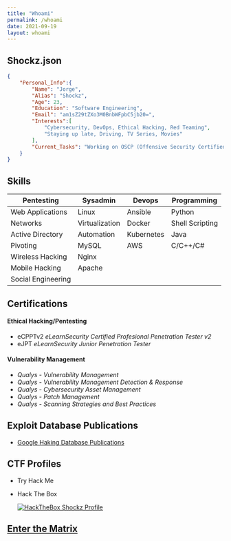 ```yaml
---
title: "Whoami"
permalink: /whoami
date: 2021-09-19
layout: whoami
---
```


## Shockz.json

```json
{
    "Personal_Info":{
        "Name": "Jorge",
        "Alias": "Shockz",
        "Age": 23,
        "Education": "Software Engineering",
        "Email": "am1sZ29tZXo3M0BnbWFpbC5jb20=",
        "Interests":[
            "Cybersecurity, DevOps, Ethical Hacking, Red Teaming",
            "Staying up late, Driving, TV Series, Movies"
        ],
        "Current_Tasks": "Working on OSCP (Offensive Security Certified Professional)"
    }
}
```

## Skills

| Pentesting | Sysadmin | Devops |  Programming |
|-------|--------|---------|---------|
| Web Applications | Linux | Ansible | Python |
| Networks | Virtualization | Docker | Shell Scripting |
| Active Directory | Automation | Kubernetes | Java |
| Pivoting | MySQL | AWS | C/C++/C# |
| Wireless Hacking | Nginx |  |  |
| Mobile Hacking | Apache |  |  |
| Social Engineering |  |  |  |

## Certifications

#### Ethical Hacking/Pentesting

* eCPPTv2 *eLearnSecurity Certified Profesional Penetration Tester v2*
* eJPT *eLearnSecurity Junior Penetration Tester*

#### Vulnerability Management

* *Qualys - Vulnerability Management*
* *Qualys - Vulnerability Management Detection & Response*
* *Qualys - Cybersecurity Asset Management*
* *Qualys - Patch Management*
* *Qualys - Scanning Strategies and Best Practices*

## Exploit Database Publications

* [Google Haking Database Publications](https://www.exploit-db.com/google-hacking-database?author=11434)

## CTF Profiles

* Try Hack Me
    <script src="https://tryhackme.com/badge/438303"></script>

* Hack The Box
    <div class="doubleimg">
        <a href="https://app.hackthebox.eu/profile/616242">
            <img src="https://www.hackthebox.eu/badge/image/616242" alt="HackTheBox Shockz Profile">
        </a>
    </div>

## <a href="#" style="cursor: pointer;" onclick="get_matrix()">Enter the Matrix</a>